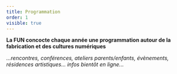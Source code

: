 ```yaml
---
title: Programmation
order: 1
visible: true
---
```

**La FUN concocte chaque année une programmation autour de la fabrication et des cultures numériques**

*...rencontres, conférences, ateliers parents/enfants, évènements, résidences artistiques...
infos bientôt en ligne...*